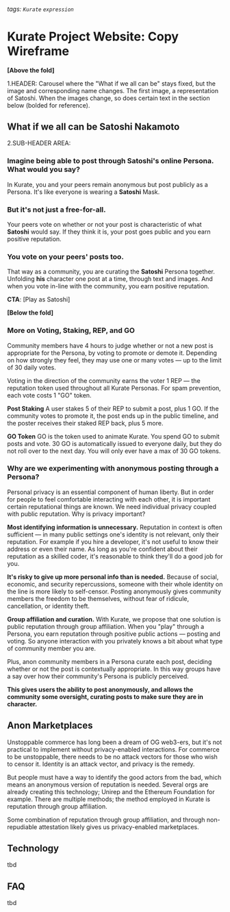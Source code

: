 ###### tags: `Kurate` `expression`
# Kurate Project Website: Copy Wireframe

**[Above the fold]**

1.HEADER: Carousel where the "What if we all can be" stays fixed, but the image and corresponding name changes. The first image, a representation of Satoshi. When the images change, so does certain text in the section below (bolded for reference).
## What if we all can be Satoshi Nakamoto

2.SUB-HEADER AREA:

### Imagine being able to post through Satoshi's online Persona. What would you say? 

In Kurate, you and your peers remain anonymous but post publicly as a Persona. It's like everyone is wearing a **Satoshi** Mask.

### But it's not just a free-for-all. 
Your peers vote on whether or not your post is characteristic of what **Satoshi** would say. If they think it is, your post goes public and you earn positive reputation. 

### You vote on your peers' posts too. 
That way as a community, you are curating the **Satoshi** Persona together. Unfolding **his** character one post at a time, through text and images. And when you vote in-line with the community, you earn positive reputation.

**CTA**: [Play as Satoshi]

**[Below the fold]**
### More on Voting, Staking, REP, and GO
Community members have 4 hours to judge whether or not a new post is appropriate for the Persona, by voting to promote or demote it. Depending on how strongly they feel, they may use one or many votes — up to the limit of 30 daily votes. 

Voting in the direction of the community earns the voter 1 REP — the reputation token used throughout all Kurate Personas. For spam prevention, each vote costs 1 "GO" token. 

**Post Staking**
A user stakes 5 of their REP to submit a post, plus 1 GO. If the community votes to promote it, the post ends up in the public timeline, and the poster receives their staked REP back, plus 5 more.

**GO Token**
GO is the token used to animate Kurate. You spend GO to submit posts and vote. 30 GO is automatically issued to everyone daily, but they do not roll over to the next day. You will only ever have a max of 30 GO tokens.

### Why are we experimenting with anonymous posting through a Persona?
Personal privacy is an essential component of human liberty. But in order for people to feel comfortable interacting with each other, it is important certain reputational things are known. We need individual privacy coupled with public reputation. Why is privacy important?

**Most identifying information is unnecessary.**
Reputation in context is often sufficient — in many public settings one's identity is not relevant, only their reputation. For example if you hire a developer, it's not useful to know their address or even their name. As long as you're confident about their reputation as a skilled coder, it's reasonable to think they'll do a good job for you. 

**It's risky to give up more personal info than is needed.**
Because of social, economic, and security repercussions, someone with their whole identity on the line is more likely to self-censor. Posting anonymously gives community members the freedom to be themselves, without fear of ridicule, cancellation, or identity theft.

**Group affiliation and curation.**
With Kurate, we propose that one solution is public reputation through group affiliation. When you "play" through a Persona, you earn reputation through positive public actions — posting and voting. So anyone interaction with you privately knows a bit about what type of community member you are.

Plus, anon community members in a Persona curate each post, deciding whether or not the post is contextually appropriate. In this way groups have a say over how their community's Persona is publicly perceived.

**This gives users the ability to post anonymously, and allows the community some oversight, curating posts to make sure they are in character.**

## Anon Marketplaces
Unstoppable commerce has long been a dream of OG web3-ers, but it's not practical to implement without privacy-enabled interactions. For commerce to be unstoppable, there needs to be no attack vectors for those who wish to censor it. Identity is an attack vector, and privacy is the remedy.

But people must have a way to identify the good actors from the bad, which means an anonymous version of reputation is needed. Several orgs are already creating this technology; Unirep and the Ethereum Foundation for example. There are multiple methods; the method employed in Kurate is reputation through group affiliation.

Some combination of reputation through group affiliation, and through non-repudiable attestation likely gives us privacy-enabled marketplaces.

## Technology
tbd

## FAQ
tbd